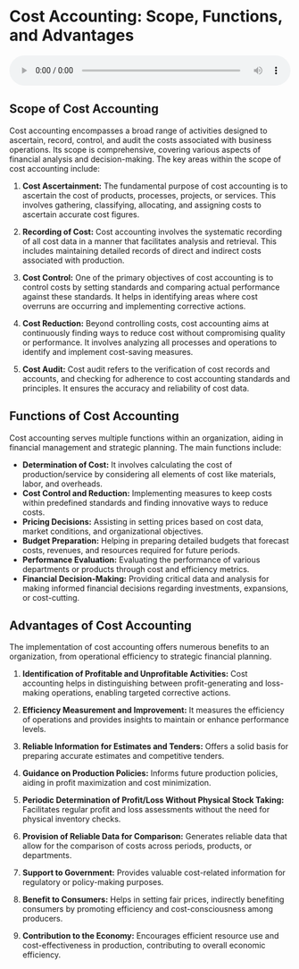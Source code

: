 # Cost Accounting: Scope, Functions, and Advantages

<audio controls style="width: 100%;">
  <source src="../../../../../audio/4th_sem/CMA/Unit-1 Introduction to Cost and Management Accounting/1.b Functions, Scope, Advantages.mp3" type="audio/mpeg">
  Your browser does not support the audio element.
</audio>


## Scope of Cost Accounting

Cost accounting encompasses a broad range of activities designed to ascertain, record, control, and audit the costs associated with business operations. Its scope is comprehensive, covering various aspects of financial analysis and decision-making. The key areas within the scope of cost accounting include:

1. **Cost Ascertainment:** The fundamental purpose of cost accounting is to ascertain the cost of products, processes, projects, or services. This involves gathering, classifying, allocating, and assigning costs to ascertain accurate cost figures.

2. **Recording of Cost:** Cost accounting involves the systematic recording of all cost data in a manner that facilitates analysis and retrieval. This includes maintaining detailed records of direct and indirect costs associated with production.

3. **Cost Control:** One of the primary objectives of cost accounting is to control costs by setting standards and comparing actual performance against these standards. It helps in identifying areas where cost overruns are occurring and implementing corrective actions.

4. **Cost Reduction:** Beyond controlling costs, cost accounting aims at continuously finding ways to reduce cost without compromising quality or performance. It involves analyzing all processes and operations to identify and implement cost-saving measures.

5. **Cost Audit:** Cost audit refers to the verification of cost records and accounts, and checking for adherence to cost accounting standards and principles. It ensures the accuracy and reliability of cost data.

## Functions of Cost Accounting

Cost accounting serves multiple functions within an organization, aiding in financial management and strategic planning. The main functions include:

- **Determination of Cost:** It involves calculating the cost of production/service by considering all elements of cost like materials, labor, and overheads.
- **Cost Control and Reduction:** Implementing measures to keep costs within predefined standards and finding innovative ways to reduce costs.
- **Pricing Decisions:** Assisting in setting prices based on cost data, market conditions, and organizational objectives.
- **Budget Preparation:** Helping in preparing detailed budgets that forecast costs, revenues, and resources required for future periods.
- **Performance Evaluation:** Evaluating the performance of various departments or products through cost and efficiency metrics.
- **Financial Decision-Making:** Providing critical data and analysis for making informed financial decisions regarding investments, expansions, or cost-cutting.

## Advantages of Cost Accounting

The implementation of cost accounting offers numerous benefits to an organization, from operational efficiency to strategic financial planning.

1. **Identification of Profitable and Unprofitable Activities:** Cost accounting helps in distinguishing between profit-generating and loss-making operations, enabling targeted corrective actions.

2. **Efficiency Measurement and Improvement:** It measures the efficiency of operations and provides insights to maintain or enhance performance levels.

3. **Reliable Information for Estimates and Tenders:** Offers a solid basis for preparing accurate estimates and competitive tenders.

4. **Guidance on Production Policies:** Informs future production policies, aiding in profit maximization and cost minimization.

5. **Periodic Determination of Profit/Loss Without Physical Stock Taking:** Facilitates regular profit and loss assessments without the need for physical inventory checks.

6. **Provision of Reliable Data for Comparison:** Generates reliable data that allow for the comparison of costs across periods, products, or departments.

7. **Support to Government:** Provides valuable cost-related information for regulatory or policy-making purposes.

8. **Benefit to Consumers:** Helps in setting fair prices, indirectly benefiting consumers by promoting efficiency and cost-consciousness among producers.

9. **Contribution to the Economy:** Encourages efficient resource use and cost-effectiveness in production, contributing to overall economic efficiency.

